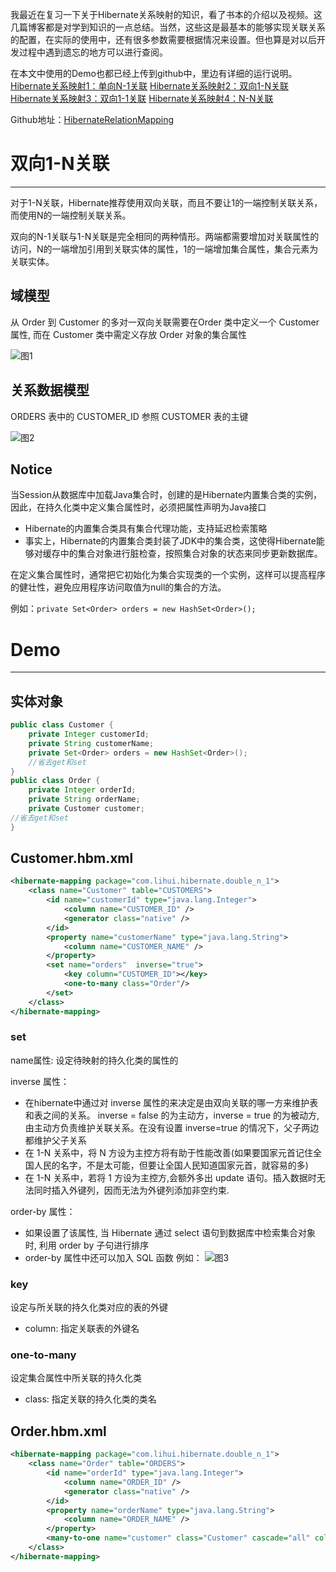 我最近在复习一下关于Hibernate关系映射的知识，看了书本的介绍以及视频。这几篇博客都是对学到知识的一点总结。当然，这些这是最基本的能够实现关联关系的配置，在实际的使用中，还有很多参数需要根据情况来设置。但也算是对以后开发过程中遇到遗忘的地方可以进行查阅。

在本文中使用的Demo也都已经上传到github中，里边有详细的运行说明。
[Hibernate关系映射1：单向N-1关联](http://tracylihui.github.io/2015/07/07/Hibernate%E5%85%B3%E7%B3%BB%E6%98%A0%E5%B0%841%EF%BC%9A%E5%8D%95%E5%90%91N-1%E5%85%B3%E8%81%94/)
[Hibernate关系映射2：双向1-N关联](http://tracylihui.github.io/2015/07/07/Hibernate%E5%85%B3%E7%B3%BB%E6%98%A0%E5%B0%842%EF%BC%9A%E5%8F%8C%E5%90%911-N%E5%85%B3%E8%81%94/)
[Hibernate关系映射3：双向1-1关联](http://tracylihui.github.io/2015/07/07/Hibernate%E5%85%B3%E7%B3%BB%E6%98%A0%E5%B0%843%EF%BC%9A%E5%8F%8C%E5%90%911-1%E5%85%B3%E8%81%94/)
[Hibernate关系映射4：N-N关联](http://tracylihui.github.io/2015/07/08/Hibernate%E5%85%B3%E7%B3%BB%E6%98%A0%E5%B0%844%EF%BC%9AN-N%E5%85%B3%E8%81%94/)

Github地址：[HibernateRelationMapping](https://github.com/tracylihui/HibernateRelationMapping)
<!--more-->

# 双向1-N关联

---
对于1-N关联，Hibernate推荐使用双向关联，而且不要让1的一端控制关联关系，而使用N的一端控制关联关系。

双向的N-1关联与1-N关联是完全相同的两种情形。两端都需要增加对关联属性的访问，N的一端增加引用到关联实体的属性，1的一端增加集合属性，集合元素为关联实体。

## 域模型

从 Order 到 Customer 的多对一双向关联需要在Order 类中定义一个 Customer 属性, 而在 Customer 类中需定义存放 Order 对象的集合属性

![图1](http://7xk5ao.com1.z0.glb.clouddn.com/mysql3.jpg)

## 关系数据模型

ORDERS 表中的 CUSTOMER_ID 参照 CUSTOMER 表的主键

![图2](http://7xk5ao.com1.z0.glb.clouddn.com/mysql4.jpg)

## Notice

当Session从数据库中加载Java集合时，创建的是Hibernate内置集合类的实例，因此，在持久化类中定义集合属性时，必须把属性声明为Java接口
- Hibernate的内置集合类具有集合代理功能，支持延迟检索策略
- 事实上，Hibernate的内置集合类封装了JDK中的集合类，这使得Hibernate能够对缓存中的集合对象进行脏检查，按照集合对象的状态来同步更新数据库。

在定义集合属性时，通常把它初始化为集合实现类的一个实例，这样可以提高程序的健壮性，避免应用程序访问取值为null的集合的方法。

例如：`private Set<Order> orders = new HashSet<Order>();`

# Demo
---

## 实体对象

```java
public class Customer {
	private Integer customerId;
	private String customerName;
	private Set<Order> orders = new HashSet<Order>();
	//省去get和set
}
public class Order {
	private Integer orderId;
	private String orderName;
	private Customer customer;
//省去get和set
}
```

## Customer.hbm.xml

```xml
<hibernate-mapping package="com.lihui.hibernate.double_n_1">
    <class name="Customer" table="CUSTOMERS">
        <id name="customerId" type="java.lang.Integer">
            <column name="CUSTOMER_ID" />
            <generator class="native" />
        </id>
        <property name="customerName" type="java.lang.String">
            <column name="CUSTOMER_NAME" />
        </property>
        <set name="orders"  inverse="true">
        	<key column="CUSTOMER_ID"></key>
        	<one-to-many class="Order"/>
        </set>
    </class>
</hibernate-mapping>
```
### set

name属性: 设定待映射的持久化类的属性的

inverse 属性：
- 在hibernate中通过对 inverse 属性的来决定是由双向关联的哪一方来维护表和表之间的关系。 inverse = false 的为主动方，inverse = true 的为被动方, 由主动方负责维护关联关系。在没有设置 inverse=true 的情况下，父子两边都维护父子关系
- 在 1-N 关系中，将 N 方设为主控方将有助于性能改善(如果要国家元首记住全国人民的名字，不是太可能，但要让全国人民知道国家元首，就容易的多)
- 在 1-N 关系中，若将 1 方设为主控方,会额外多出 update 语句。插入数据时无法同时插入外键列，因而无法为外键列添加非空约束.

order-by 属性：
- 如果设置了该属性, 当 Hibernate 通过 select 语句到数据库中检索集合对象时, 利用 order by 子句进行排序
- order-by 属性中还可以加入 SQL 函数
例如：
![图3](http://7xk5ao.com1.z0.glb.clouddn.com/mysql5.jpg)

### key

设定与所关联的持久化类对应的表的外键
- column: 指定关联表的外键名

### one-to-many

设定集合属性中所关联的持久化类
- class: 指定关联的持久化类的类名

## Order.hbm.xml

```xml
<hibernate-mapping package="com.lihui.hibernate.double_n_1">
    <class name="Order" table="ORDERS">
        <id name="orderId" type="java.lang.Integer">
            <column name="ORDER_ID" />
            <generator class="native" />
        </id>
        <property name="orderName" type="java.lang.String">
            <column name="ORDER_NAME" />
        </property>
        <many-to-one name="customer" class="Customer" cascade="all" column="CUSTOMER_ID"></many-to-one>
    </class>
</hibernate-mapping>  
```
